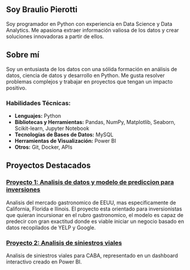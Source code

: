 ## Soy Braulio Pierotti 

Soy programador en Python con experiencia en Data Science y Data Analytics. Me apasiona extraer información valiosa de los datos y crear soluciones innovadoras a partir de ellos.

## Sobre mí

Soy un entusiasta de los datos con una sólida formación en análisis de datos, ciencia de datos y desarrollo en Python. Me gusta resolver problemas complejos y trabajar en proyectos que tengan un impacto positivo.

### Habilidades Técnicas:
- **Lenguajes:** Python
- **Bibliotecas y Herramientas:** Pandas, NumPy, Matplotlib, Seaborn, Scikit-learn, Jupyter Notebook
- **Tecnologías de Bases de Datos:** MySQL
- **Herramientas de Visualización:**  Power BI
- **Otros:** Git, Docker, APIs

## Proyectos Destacados

### [Proyecto 1: Analisis de datos y modelo de prediccion para inversiones](https://github.com/PierottiBR/YELP-GOOGLE-MAPS---REVIEWS-AND-RECOMMENDATIONS)
Analisis del mercado gastronomico de EEUU, mas especificamente de California, Florida e Ilinois. El proyecto esta orientado para inversionistas que quieran incursionar en el rubro gastronomico, el modelo es capaz de predecir con gran exactitud donde es viable iniciar un negocio basado en datos recopilados de YELP y Google.

### [Proyecto 2: Analisis de siniestros viales](https://github.com/PierottiBR/PI_DA_SiniestrosViales)
Analisis de siniestros viales para CABA, representado en un dashboard interactivo creado en Power BI.
